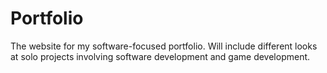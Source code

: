 # Portfolio
The website for my software-focused portfolio. Will include different looks at solo projects involving software development and game development.
